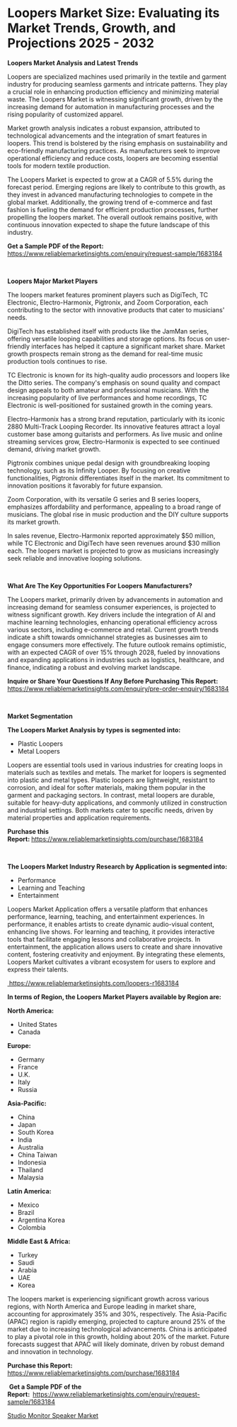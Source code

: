 <p><h1>Loopers Market Size: Evaluating its Market Trends, Growth, and Projections 2025 - 2032</h1></p><p><strong>Loopers Market Analysis and Latest Trends</strong></p>
<p><p>Loopers are specialized machines used primarily in the textile and garment industry for producing seamless garments and intricate patterns. They play a crucial role in enhancing production efficiency and minimizing material waste. The Loopers Market is witnessing significant growth, driven by the increasing demand for automation in manufacturing processes and the rising popularity of customized apparel.</p><p>Market growth analysis indicates a robust expansion, attributed to technological advancements and the integration of smart features in loopers. This trend is bolstered by the rising emphasis on sustainability and eco-friendly manufacturing practices. As manufacturers seek to improve operational efficiency and reduce costs, loopers are becoming essential tools for modern textile production.</p><p>The Loopers Market is expected to grow at a CAGR of 5.5% during the forecast period. Emerging regions are likely to contribute to this growth, as they invest in advanced manufacturing technologies to compete in the global market. Additionally, the growing trend of e-commerce and fast fashion is fueling the demand for efficient production processes, further propelling the loopers market. The overall outlook remains positive, with continuous innovation expected to shape the future landscape of this industry.</p></p>
<p><strong>Get a Sample PDF of the Report:&nbsp;</strong> <a href="https://www.reliablemarketinsights.com/enquiry/request-sample/1683184?utm_campaign=2217&utm_medium=2&utm_source=Github&utm_content=ia&utm_term=11022025&utm_id=loopers">https://www.reliablemarketinsights.com/enquiry/request-sample/1683184</a></p>
<p>&nbsp;</p>
<p><strong>Loopers Major Market Players</strong></p>
<p><p>The loopers market features prominent players such as DigiTech, TC Electronic, Electro-Harmonix, Pigtronix, and Zoom Corporation, each contributing to the sector with innovative products that cater to musicians' needs.</p><p>DigiTech has established itself with products like the JamMan series, offering versatile looping capabilities and storage options. Its focus on user-friendly interfaces has helped it capture a significant market share. Market growth prospects remain strong as the demand for real-time music production tools continues to rise.</p><p>TC Electronic is known for its high-quality audio processors and loopers like the Ditto series. The company's emphasis on sound quality and compact design appeals to both amateur and professional musicians. With the increasing popularity of live performances and home recordings, TC Electronic is well-positioned for sustained growth in the coming years.</p><p>Electro-Harmonix has a strong brand reputation, particularly with its iconic 2880 Multi-Track Looping Recorder. Its innovative features attract a loyal customer base among guitarists and performers. As live music and online streaming services grow, Electro-Harmonix is expected to see continued demand, driving market growth.</p><p>Pigtronix combines unique pedal design with groundbreaking looping technology, such as its Infinity Looper. By focusing on creative functionalities, Pigtronix differentiates itself in the market. Its commitment to innovation positions it favorably for future expansion.</p><p>Zoom Corporation, with its versatile G series and B series loopers, emphasizes affordability and performance, appealing to a broad range of musicians. The global rise in music production and the DIY culture supports its market growth.</p><p>In sales revenue, Electro-Harmonix reported approximately $50 million, while TC Electronic and DigiTech have seen revenues around $30 million each. The loopers market is projected to grow as musicians increasingly seek reliable and innovative looping solutions.</p></p>
<p>&nbsp;</p>
<p><strong>What Are The Key Opportunities For Loopers Manufacturers?</strong></p>
<p><p>The Loopers market, primarily driven by advancements in automation and increasing demand for seamless consumer experiences, is projected to witness significant growth. Key drivers include the integration of AI and machine learning technologies, enhancing operational efficiency across various sectors, including e-commerce and retail. Current growth trends indicate a shift towards omnichannel strategies as businesses aim to engage consumers more effectively. The future outlook remains optimistic, with an expected CAGR of over 15% through 2028, fueled by innovations and expanding applications in industries such as logistics, healthcare, and finance, indicating a robust and evolving market landscape.</p></p>
<p><strong>Inquire or Share Your Questions If Any Before Purchasing This Report:</strong> <a href="https://www.reliablemarketinsights.com/enquiry/pre-order-enquiry/1683184?utm_campaign=2217&utm_medium=2&utm_source=Github&utm_content=ia&utm_term=11022025&utm_id=loopers">https://www.reliablemarketinsights.com/enquiry/pre-order-enquiry/1683184</a></p>
<p>&nbsp;</p>
<p><strong>Market Segmentation</strong></p>
<p><strong>The Loopers Market Analysis by types is segmented into:</strong></p>
<p><ul><li>Plastic Loopers</li><li>Metal Loopers</li></ul></p>
<p><p>Loopers are essential tools used in various industries for creating loops in materials such as textiles and metals. The market for loopers is segmented into plastic and metal types. Plastic loopers are lightweight, resistant to corrosion, and ideal for softer materials, making them popular in the garment and packaging sectors. In contrast, metal loopers are durable, suitable for heavy-duty applications, and commonly utilized in construction and industrial settings. Both markets cater to specific needs, driven by material properties and application requirements.</p></p>
<p><strong>Purchase this Report:&nbsp;</strong><a href="https://www.reliablemarketinsights.com/purchase/1683184?utm_campaign=2217&utm_medium=2&utm_source=Github&utm_content=ia&utm_term=11022025&utm_id=loopers">https://www.reliablemarketinsights.com/purchase/1683184</a></p>
<p>&nbsp;</p>
<p><strong>The Loopers Market Industry Research by Application is segmented into:</strong></p>
<p><ul><li>Performance</li><li>Learning and Teaching</li><li>Entertainment</li></ul></p>
<p><p>Loopers Market Application offers a versatile platform that enhances performance, learning, teaching, and entertainment experiences. In performance, it enables artists to create dynamic audio-visual content, enhancing live shows. For learning and teaching, it provides interactive tools that facilitate engaging lessons and collaborative projects. In entertainment, the application allows users to create and share innovative content, fostering creativity and enjoyment. By integrating these elements, Loopers Market cultivates a vibrant ecosystem for users to explore and express their talents.</p></p>
<p><a href="https://www.reliablemarketinsights.com/loopers-r1683184?utm_campaign=2217&utm_medium=2&utm_source=Github&utm_content=ia&utm_term=11022025&utm_id=loopers">&nbsp;https://www.reliablemarketinsights.com/loopers-r1683184</a></p>
<p><strong>In terms of Region, the Loopers Market Players available by Region are:</strong></p>
<p>
    <p> <strong> North America: </strong>
        <ul>
            <li>United States</li>
            <li>Canada</li>
        </ul>
        </p> 
    <p> <strong> Europe: </strong>
        <ul>
            <li>Germany</li>
            <li>France</li>
            <li>U.K.</li>
            <li>Italy</li>
            <li>Russia</li>
        </ul>
        </p> 
    <p> <strong> Asia-Pacific: </strong>
        <ul>
            <li>China</li>
            <li>Japan</li>
            <li>South Korea</li>
            <li>India</li>
            <li>Australia</li>
            <li>China Taiwan</li>
            <li>Indonesia</li>
            <li>Thailand</li>
            <li>Malaysia</li>
        </ul>
        </p> 
    <p> <strong> Latin America: </strong>
        <ul>
            <li>Mexico</li>
            <li>Brazil</li>
            <li>Argentina Korea</li>
            <li>Colombia</li>
        </ul>
        </p> 
    <p> <strong> Middle East & Africa: </strong>
        <ul>
            <li>Turkey</li>
            <li>Saudi</li>
            <li>Arabia</li>
            <li>UAE</li>
            <li>Korea</li>
        </ul>
    </p>
    </p>
<p><p>The loopers market is experiencing significant growth across various regions, with North America and Europe leading in market share, accounting for approximately 35% and 30%, respectively. The Asia-Pacific (APAC) region is rapidly emerging, projected to capture around 25% of the market due to increasing technological advancements. China is anticipated to play a pivotal role in this growth, holding about 20% of the market. Future forecasts suggest that APAC will likely dominate, driven by robust demand and innovation in technology.</p></p>
<p><strong>Purchase this Report: </strong><a href="https://www.reliablemarketinsights.com/purchase/1683184?utm_campaign=2217&utm_medium=2&utm_source=Github&utm_content=ia&utm_term=11022025&utm_id=loopers">https://www.reliablemarketinsights.com/purchase/1683184</a></p>
<p>&nbsp;<strong>Get a Sample PDF of the Report:&nbsp;&nbsp;</strong><a href="https://www.reliablemarketinsights.com/enquiry/request-sample/1683184?utm_campaign=2217&utm_medium=2&utm_source=Github&utm_content=ia&utm_term=11022025&utm_id=loopers">https://www.reliablemarketinsights.com/enquiry/request-sample/1683184</a></p>
<p><strong></strong></p>
<p><p><a href="https://github.com/gukenneth26571/Market-Research-Report-List-1/blob/main/studio-monitor-speaker-market.md?utm_campaign=2217&utm_medium=2&utm_source=Github&utm_content=ia&utm_term=11022025&utm_id=loopers">Studio Monitor Speaker Market</a></p></p>